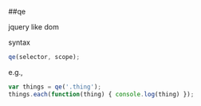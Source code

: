 ##qe

jquery like dom

syntax

```javascript
qe(selector, scope);
```

e.g.,

```javascript
var things = qe('.thing');
things.each(function(thing) { console.log(thing) });
```